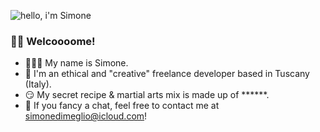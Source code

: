 ![hello, i'm Simone](https://user-images.githubusercontent.com/78272736/157857169-14057de8-42f8-4ffb-a4c7-914143bc12ea.jpg)

### 🏴‍☠️ Welcoooome!
- 🙋🏻‍♂️ My name is Simone. 
- 👾 I'm an ethical and "creative" freelance developer based in Tuscany (Italy).
- 😏 My secret recipe & martial arts mix is made up of ******.
- 🥊 If you fancy a chat, feel free to contact me at simonedimeglio@icloud.com!

